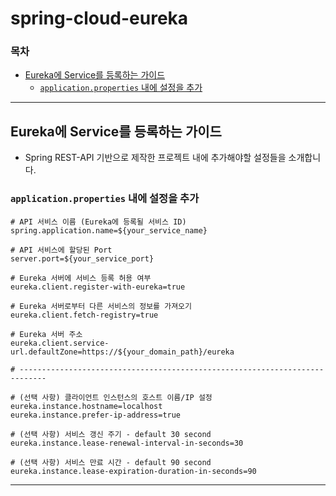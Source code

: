 # spring-cloud-eureka

### 목차

- [Eureka에 Service를 등록하는 가이드](#eureka에-service를-등록하는-가이드)
    - [`application.properties` 내에 설정을 추가](#applicationproperties-내에-설정을-추가)

---

## Eureka에 Service를 등록하는 가이드

- Spring REST-API 기반으로 제작한 프로젝트 내에 추가해야할 설정들을 소개합니다.

### `application.properties` 내에 설정을 추가

```properties
# API 서비스 이름 (Eureka에 등록될 서비스 ID)
spring.application.name=${your_service_name}

# API 서비스에 할당된 Port
server.port=${your_service_port}

# Eureka 서버에 서비스 등록 허용 여부
eureka.client.register-with-eureka=true

# Eureka 서버로부터 다른 서비스의 정보를 가져오기
eureka.client.fetch-registry=true

# Eureka 서버 주소
eureka.client.service-url.defaultZone=https://${your_domain_path}/eureka

# ----------------------------------------------------------------------------

# (선택 사항) 클라이언트 인스턴스의 호스트 이름/IP 설정
eureka.instance.hostname=localhost
eureka.instance.prefer-ip-address=true

# (선택 사항) 서비스 갱신 주기 - default 30 second
eureka.instance.lease-renewal-interval-in-seconds=30

# (선택 사항) 서비스 만료 시간 - default 90 second
eureka.instance.lease-expiration-duration-in-seconds=90
```

---
